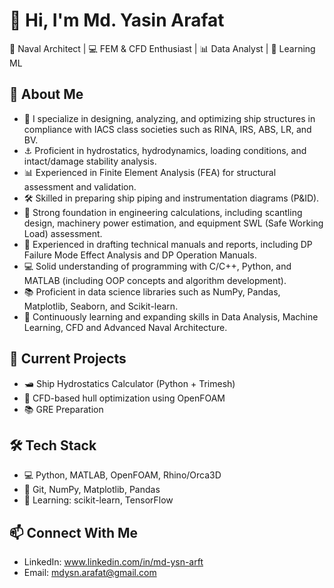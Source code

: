 # 👋 Hi, I'm Md. Yasin Arafat

🌊 Naval Architect | 💻 FEM & CFD Enthusiast | 📊 Data Analyst | 🤖 Learning ML

## 🚀 About Me
- 🔧 I specialize in designing, analyzing, and optimizing ship structures in compliance with IACS class societies such as RINA, IRS, ABS, LR, and BV.
- ⚓ Proficient in hydrostatics, hydrodynamics, loading conditions, and intact/damage stability analysis.
- 📊 Experienced in Finite Element Analysis (FEA) for structural assessment and validation.
- 🛠️ Skilled in preparing ship piping and instrumentation diagrams (P&ID).
- 📐 Strong foundation in engineering calculations, including scantling design, machinery power estimation, and equipment SWL (Safe Working Load) assessment.
- 📄 Experienced in drafting technical manuals and reports, including DP Failure Mode Effect Analysis and DP Operation Manuals.
- 💻 Solid understanding of programming with C/C++, Python, and MATLAB (including OOP concepts and algorithm development).
- 📚 Proficient in data science libraries such as NumPy, Pandas, Matplotlib, Seaborn, and Scikit-learn.
- 🧠 Continuously learning and expanding skills in Data Analysis, Machine Learning, CFD and Advanced Naval Architecture.


## 🔭 Current Projects
- 🛥️ Ship Hydrostatics Calculator (Python + Trimesh)
- 🌊 CFD-based hull optimization using OpenFOAM
- 📚 GRE Preparation

## 🛠️ Tech Stack
- 💻 Python, MATLAB, OpenFOAM, Rhino/Orca3D
- 🧪 Git, NumPy, Matplotlib, Pandas
- 🧠 Learning: scikit-learn, TensorFlow

## 📫 Connect With Me
- LinkedIn: www.linkedin.com/in/md-ysn-arft
- Email: mdysn.arafat@gmail.com

